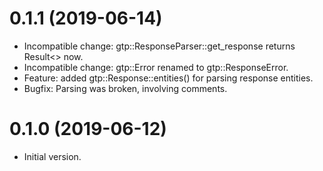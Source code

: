 0.1.1 (2019-06-14)
==================

* Incompatible change: gtp::ResponseParser::get_response returns Result<> now.
* Incompatible change: gtp::Error renamed to gtp::ResponseError.
* Feature:             added gtp::Response::entities() for parsing response entities.
* Bugfix:              Parsing was broken, involving comments.

0.1.0 (2019-06-12)
==================

* Initial version.
